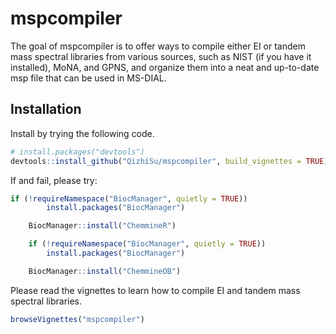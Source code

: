 
<!-- README.md is generated from README.Rmd. Please edit that file -->

# mspcompiler

<!-- badges: start -->
<!-- badges: end -->

The goal of mspcompiler is to offer ways to compile either EI or tandem
mass spectral libraries from various sources, such as NIST (if you have
it installed), MoNA, and GPNS, and organize them into a neat and
up-to-date msp file that can be used in MS-DIAL.

## Installation

Install by trying the following code.

``` r
# install.packages("devtools")
devtools::install_github("QizhiSu/mspcompiler", build_vignettes = TRUE)
```

If and fail, please try:

``` r
if (!requireNamespace("BiocManager", quietly = TRUE))
        install.packages("BiocManager")

    BiocManager::install("ChemmineR")

    if (!requireNamespace("BiocManager", quietly = TRUE))
        install.packages("BiocManager")

    BiocManager::install("ChemmineOB")
```

Please read the vignettes to learn how to compile EI and tandem mass
spectral libraries.

``` r
browseVignettes("mspcompiler")
```

